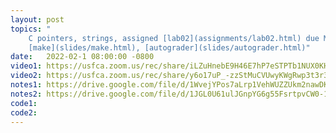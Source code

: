 ```yaml
---
layout: post
topics: "
    C pointers, strings, assigned [lab02](assignments/lab02.html) due Mon 2/7, 
    [make](slides/make.html), [autograder](slides/autograder.html)"
date:   2022-02-1 08:00:00 -0800
video1: https://usfca.zoom.us/rec/share/iLZuHnebE9H46E7hP7eSTPTb1NUX0KHiBZ5P2eangEjLk_yRlEk6vCvBWXPpjVOP.4fBdFaHYeIvkbp1k
video2: https://usfca.zoom.us/rec/share/y6o17uP_-zzStMuCVUwyKWgRwp3t3r3vsnN197V8epqJmy_q_lzcLZ0RFIx_PeIp.oJlxeR5cWrgdt4xt
notes1: https://drive.google.com/file/d/1WvejYPos7aLrp1VehWUZZUkm2nawDKUG/view?usp=sharing
notes2: https://drive.google.com/file/d/1JGL0U61ulJGnpYG6g55FsrtpvCW0-1tg/view?usp=sharing
code1: 
code2: 
---
```

